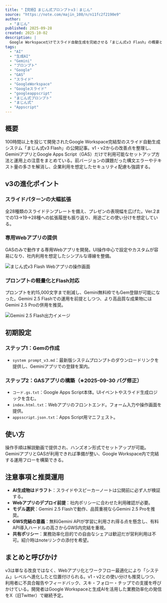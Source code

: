 ```yaml
---
title: "【究極】まじん式プロンプトv3｜まじん"
source: "https://note.com/majin_108/n/n11fc2f2190e9"
author:
  - "まじん"
published: 2025-09-28
created: 2025-10-02
description: |
  Google Workspaceだけでスライド自動生成を完結させる「まじん式v3 Flash」の概要と進化点、セットアップ手順、利用時の注意点を解説する記事。
tags:
  - "AI"
  - "生成AI"
  - "Gemini"
  - "プロンプト"
  - "Google"
  - "GAS"
  - "スライド"
  - "GoogleWorkspace"
  - "Googleスライド"
  - "googleappscript"
  - "まじん式プロンプト"
  - "まじん式"
  - "Appscript"
---
```


## 概要

100時間以上を投じて開発されたGoogle Workspace完結型のスライド自動生成システム「まじん式v3 Flash」の公開記事。v1・v2からの改善点を整理し、GeminiアプリとGoogle Apps Script（GAS）だけで利用可能なセットアップ方法と運用上の注意をまとめている。前バージョンの課題だった構文エラーやテキスト量の多さを解消し、企業利用を想定したセキュリティ配慮も強調する。

## v3の進化ポイント

### スライドパターンの大幅拡張

全28種類のスライドテンプレートを備え、プレゼンの表現幅を広げた。Ver.2までの13→19→28種への拡張履歴も振り返り、用途ごとの使い分けを想定している。

### 専用Webアプリの提供

GASのみで動作する専用Webアプリを開発。UI操作中心で設定やカスタムが容易になり、社内利用を想定したシンプルな導線を整備。

![まじん式v3 Flash Webアプリの操作画面](https://assets.st-note.com/img/1758960191-Ts85kwdXD1EtG6U3QOj9oLhm.png?width=1200)

### プロンプトの軽量化とFlash対応

プロンプトを約15,000文字まで削減し、Gemini無料枠でもGem登録が可能になった。Gemini 2.5 Flashでの運用を前提としつつ、より高品質な成果物にはGemini 2.5 Proの併用を推奨。

![Gemini 2.5 Flash出力イメージ](https://assets.st-note.com/img/1758960503-1p783GP9hOxgZIKXH0jQFRti.png?width=1200)

## 初期設定

### ステップ1：Gemの作成

- `system prompt_v3.md`：最新版システムプロンプトのダウンロードリンクを提供し、Geminiアプリでの登録を案内。

### ステップ2：GASアプリの構築（※2025-09-30 バグ修正）

- `コード.gs.txt`：Google Apps Script本体。UIイベントやスライド生成ロジックを含む。
- `index.html.txt`：Webアプリのフロントエンド。フォーム入力や操作画面を提供。
- `appsscript.json.txt`：Apps Script用マニフェスト。

## 使い方

操作手順は解説動画で提供され、ハンズオン形式でセットアップが可能。GeminiアプリとGASが利用できれば準備が整い、Google Workspace内で完結する運用フローを構築できる。

## 注意事項と推奨運用

- **AI生成物はドラフト**：スライドやスピーカーノートは公開前に必ず人が検証する。
- **Webアプリのデプロイ前提**：社内ポリシーに合わせた利用確認が必要。
- **モデル選択**：Gemini 2.5 Flashで動作、品質重視ならGemini 2.5 Proを推奨。
- **GWS完結の意義**：無料Gemini APIが学習に利用され得る点を懸念し、有料API導入ハードルの高さからGWS内完結を重視。
- **共有ポリシー**：業務効率化目的での自由なシェアは歓迎だが営利利用は不可。紹介時はnoteリンクの添付を希望。

## まとめと呼びかけ

v3は単なる改良ではなく、Webアプリ化とワークフロー最適化により「システム」レベルへ進化したと位置付けられる。v1・v2との使い分けも推奨しつつ、利用者に不具合報告やフィードバック、スキ・フォロー・チップでの支援を呼びかけている。開発者はGoogle Workspaceと生成AIを活用した業務効率化の発信をX（旧Twitter）で継続予定。
